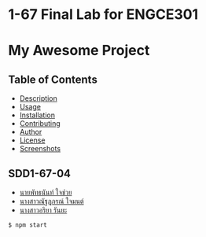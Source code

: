 # 1-67 Final Lab for ENGCE301
# My Awesome Project

## Table of Contents
- [Description](#description)
- [Usage](#usage)
- [Installation](#installation)
- [Contributing](#contributing)
- [Author](#author)
- [License](#license)
- [Screenshots](#screenshots)

## SDD1-67-04
- [นายพัทธนันท์  ใจช่วย](https://github.com/yourusername)
- [นางสาวณัฐฎภรณ์  ใจมนต์](https://github.com/yourusername)
- [นางสาวอริยา  รันยะ](https://github.com/yourusername)

```bash
$ npm start
